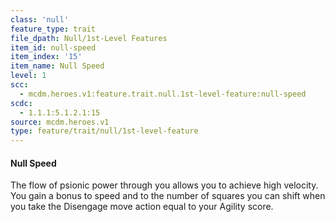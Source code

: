 ```yaml
---
class: 'null'
feature_type: trait
file_dpath: Null/1st-Level Features
item_id: null-speed
item_index: '15'
item_name: Null Speed
level: 1
scc:
  - mcdm.heroes.v1:feature.trait.null.1st-level-feature:null-speed
scdc:
  - 1.1.1:5.1.2.1:15
source: mcdm.heroes.v1
type: feature/trait/null/1st-level-feature
---
```


#### Null Speed

The flow of psionic power through you allows you to achieve high velocity. You gain a bonus to speed and to the number of squares you can shift when you take the Disengage move action equal to your Agility score.
